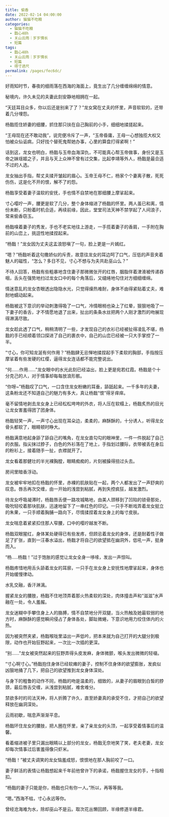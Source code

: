 ```yaml
---
title: 偷香
date: 2022-02-14 04:00:00
author: 猫猫不吃粮
categories: 
  - 猫猫不吃粮
  - 戬心48h
  - 关山云雨｜岁岁情长
  - 短篇
tags: 
  - 戬心48h
  - 关山云雨｜岁岁情长
  - 短篇
  - 得寸进尺
permalink: /pages/fec6dc/
---
```


好雨知时节，春夜的细雨落在西海的海面上，竟生出了几分缠缠绵绵的情意。

秘境内，许久未见的夫妻此刻安静地相拥在一起。<!-- more -->

“天廷耳目众多，你以后还是别来了了？”龙女窝在丈夫的怀里，声音软软的，还带着几分埋怨。

杨戬揽住娇妻的细腰，抓住那只扶在自己胸前的小手，细细地揉搓起来。

“王母现在还不敢动我”，说完便冷斥了一声，“玉帝昏庸，王母一心想独揽大权又怕被众仙诟病，只好找个替死鬼帮她办事，心里的算盘打得紧啊！”

话到这，龙女也明白，杨戬与玉帝血海深仇，不可能真心帮玉帝做事，身份又是玉帝之妹瑶姬之子，并且与天上众神不曾有过交集，比起李靖等外人，杨戬是最合适不过的人选。

龙女抽出手指，帮丈夫揉开皱起的眉心。玉帝王母不仁，杨家个个妻离子散，死死伤伤，这是化不开的恨，解不了的怨。

杨戬享受着妻子温软的安抚，手也情不自禁地在那细腰上摩挲起来。

寸心嘤咛一声，腰更是软了几分，整个身体缩进了杨戬的怀里。两人虽已和离，情份未断，只盼着时机合适，再续前缘，因此，堂堂司法天神不禁学起了人间浪子，常来偷香窃玉。

杨戬嗅着妻子的秀发，手也不老实地往上游走，一手揽着妻子的香肩，一手附在胸前的山峦上，挑逗性地揉捏起来。

“杨戬！”龙女因为丈夫这孟浪怒嗔了一句，脸上更是一片嫣红。

“嗯？”杨戬听着这句撒娇似的斥责，故意往龙女的耳边呵了口气，压低的声音夹着魅人的磁性，“怎么？多日不见，寸心不想与为夫共赴巫山么？”

不待人回答，杨戬有些粗暴地含住妻子那微微张开的红唇，胭脂伴着津液被传递吞咽，舌头在强势地扫过龙女口中的每个角落后，又缱绻地勾住对方细细缠绵。

情迷意乱的龙女杏眼透出隐隐水光，只觉得燥热难耐，身体不由得紧贴着丈夫，难耐地蠕动起来。

杨戬被这下意识的举动刺激得吸了一口气，冷情眼梢也染上了红晕，狠狠地吸了一下妻子的香舌，才不情愿地退了出来，扯出的条条水丝把两个人刚才激烈的吻展现得淋漓尽致。

龙女趁此透了口气，稍稍清明了一些，才发现自己的衣衫已经被扯得凌乱不堪，杨戬的手已经顺着领口探进了自己的裹衣中，自己的山峦已经被一只大手掌控了一半。

“寸心，你可知龙涎有何作用？”杨戬肆无忌惮地揉捏起手下柔软的胸部，手指按压摩挲着有些发硬的红缨，逼得龙女连话都不能完整说出。

“何......作用......”龙女眼中的水光此刻已经溢出，脸上更是宛若红霞。杨戬是个十分克己的人，对于情事却每每放浪形骸。

“你呀~”杨戬叹了口气，一口含住龙女粉嫩的耳垂，舔舐起来。一千多年的夫妻，这条粉龙还不知道自己的魅力有多大，真让杨戬“恨”得牙痒痒。

毫不留情地剥去龙女身上已经松松垮垮的外衣，将人压在软榻上，杨戬炙热的目光让龙女害羞得团了团身体。

杨戬轻笑一声，一声寸心出现在耳朵边，柔柔的，麻酥酥的，十分诱人，听得龙女骨头都软了，眼睛顿时睁大。

杨戬满意地起身舔了舔自己的嘴角，在龙女直勾勾的眼神里，一件一件脱起了自己的衣服。指尖抹过脖子，白色的外衫落在了地上，手指划过腰际，衣带被丢在身后的粉衫上，接着随手一扯，衣襟就开了。

龙女看着那健壮的半光裸胸膛，眼睛痴痴的，片刻被臊得扭过头去。

房间里暗香浮动。

龙女被牢牢地扣在杨戬的怀里，赤裸的肌肤贴在一起，两个人都发出了一声舒爽的叹息。唇舌再次交缠，由一开始的浅尝到粘腻，再到失控疯狂，越发激烈。

待龙女呼吸凝滞时，杨戬唇舌便一路攻城略地，由美人颈移到了凹陷的锁骨那处，吸吮轻咬着那块肌肤，迅速地留下了一串红色的印记。一只手不断戏弄着龙女挺立的朱果，一只手顺着胸脯一路向下，尽情揉捏着龙女身上的每寸皮肤。

龙女喘息着紧紧扣住那人窄腰，口中的嘤咛越发不断。

杨戬双眼猩红，身体某处硬得已有些发疼，但顾忌着龙女的身体，还是耐着性子做足了扩张，直到一汪春水溢出，杨戬才将自己的欲望抵在幽洞外，低吼一声，挺身而入。

“杨.....杨戬！”过于饱胀的感觉让龙女全身一哆嗦，发出一声惊叫。

杨戬疼惜地用舌头舔着龙女的耳廓，一只手在龙女身上安抚性地摩挲起来，身体也开始缓慢律动。

水乳交融，香汗淋漓。

握紧龙女的腰肢，杨戬不住地顶弄着那火热柔软的深处，肉体撞击声和“滋滋”水声融在一处，令人羞赧。

龙女迷糊中手攀住身上人的胳膊，情不自禁地分开双腿，当火热触及她最软弱的地方时，麻酥酥的感觉瞬间侵占了身体各处，脚趾微蜷，下意识地用力绞住体内的火热。

因为被突然夹紧，杨戬喉咙里溢出一声低吟，把本来就为自己打开的大腿分到极限，动作也开始狂野起来，一次比一次插的更深。

“别......”龙女被突然起来的狂野弄得头皮发麻，身体微颤，喉头发出微微的轻啜。

“寸心啊寸心。”杨戬抱住身体已经软瘫的妻子，控制不住身体的欲望膨胀，发疯似凶狠地捅了几下，把自己的欲望推到龙女身体深处。

与身下的粗鲁的动作不同，杨戬的吻是温柔的，细致的，从妻子的眉眼到白皙的脖颈，最后唇舌交缠，从浅尝到粘腻，难舍难分。

禁欲多时的司法天神，将人折腾了许久，直至娇妻真的承受不住，才把自己的欲望释放在幽洞深处。

云雨初歇，喘息声渐渐平息。

杨戬环住龙女的腰肢，把人圈在怀里，亲了亲龙女的头顶，一起享受着情事后的温馨。

看着缩进被子里只漏出眼睛以上部分的龙女，杨戬无奈地笑了笑，老夫老妻，龙女却每次情事过后害羞得像只虾米。

“杨戬！”被丈夫调笑的龙女恼羞成怒，恨恨地在那人胸前咬了一口。
  
妻子鲜活的表情让杨戬想起来千年前他曾许下的承诺，杨戬握住龙女的手，十指相扣。

“杨戬的妻子只能是你，杨戬也只有你一人。”所以，再等等我。

“嗯。”西海不枯，寸心永远等你。

曾经沧海难为水，除却巫山不是云。取次花丛懒回顾，半缘修道半缘君。

